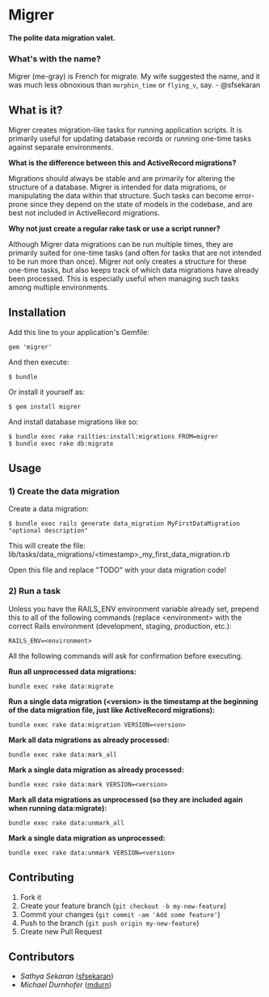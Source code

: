 # Migrer
#### The polite data migration valet.

### What's with the name?

Migrer (me-gray) is French for migrate. My wife suggested the name, and it was much
less obnoxious than `morphin_time` or  `flying_v`, say. - @sfsekaran

## What is it?

Migrer creates migration-like tasks for running application scripts. It is primarily useful for updating database
records or running one-time tasks against separate environments.

**What is the difference between this and ActiveRecord migrations?**

Migrations should always be stable and are primarily for altering the structure of a database. Migrer is intended for
data migrations, or manipulating the data within that structure. Such tasks can become error-prone since they depend on
the state of models in the codebase, and are best not included in ActiveRecord migrations.

**Why not just create a regular rake task or use a script runner?**

Although Migrer data migrations can be run multiple times, they are primarily suited for one-time tasks (and often for
tasks that are not intended to be run more than once). Migrer not only creates a structure for these one-time tasks,
but also keeps track of which data migrations have already been processed. This is especially useful when managing
such tasks among multiple environments.

## Installation

Add this line to your application's Gemfile:

    gem 'migrer'

And then execute:

    $ bundle

Or install it yourself as:

    $ gem install migrer

And install database migrations like so:

    $ bundle exec rake railties:install:migrations FROM=migrer
    $ bundle exec rake db:migrate

## Usage

### 1) Create the data migration

Create a data migration:

    $ bundle exec rails generate data_migration MyFirstDataMigration "optional description"

This will create the file:  lib/tasks/data_migrations/&lt;timestamp&gt;_my_first_data_migration.rb

Open this file and replace "TODO" with your data migration code!

### 2) Run a task

Unless you have the RAILS_ENV environment variable already set, prepend this to all of the following commands (replace
&lt;environment&gt; with the correct Rails environment (development, staging, production, etc.):

    RAILS_ENV=<environment>

All the following commands will ask for confirmation before executing.

**Run all unprocessed data migrations:**

    bundle exec rake data:migrate

**Run a single data migration (&lt;version&gt; is the timestamp at the beginning of the data migration file, just like
ActiveRecord migrations):**

    bundle exec rake data:migration VERSION=<version>

**Mark all data migrations as already processed:**

    bundle exec rake data:mark_all

**Mark a single data migration as already processed:**

    bundle exec rake data:mark VERSION=<version>

**Mark all data migrations as unprocessed (so they are included again when running data:migrate):**

    bundle exec rake data:unmark_all

**Mark a single data migration as unprocessed:**

    bundle exec rake data:unmark VERSION=<version>

## Contributing

1. Fork it
2. Create your feature branch (`git checkout -b my-new-feature`)
3. Commit your changes (`git commit -am 'Add some feature'`)
4. Push to the branch (`git push origin my-new-feature`)
5. Create new Pull Request

## Contributors

* *Sathya Sekaran* ([sfsekaran](https://github.com/sfsekaran))
* *Michael Durnhofer* ([mdurn](https://github.com/mdurn))

